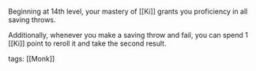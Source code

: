 Beginning at 14th level, your mastery of [[Ki]] grants you proficiency in all saving throws.

Additionally, whenever you make a saving throw and fail, you can spend 1 [[Ki]] point to reroll it and take the second result.

tags: [[Monk]]